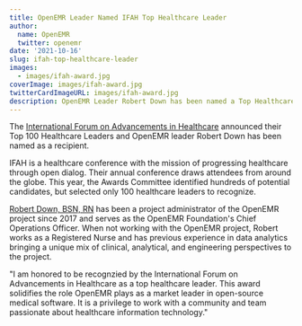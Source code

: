 ```yaml
---
title: OpenEMR Leader Named IFAH Top Healthcare Leader
author:
  name: OpenEMR
  twitter: openemr
date: '2021-10-16'
slug: ifah-top-healthcare-leader
images:
  - images/ifah-award.jpg
coverImage: images/ifah-award.jpg
twitterCardImageURL: images/ifah-award.jpg
description: OpenEMR Leader Robert Down has been named a Top Healthcare Leader by the International Forum on Advancements in Healthcare.
---
```


The [International Forum on Advancements in Healthcare](https://ifah.world) announced their Top 100 Healthcare Leaders and OpenEMR leader Robert Down has been named as a recipient.
<!--more-->

IFAH is a healthcare conference with the mission of progressing healthcare through open dialog. Their annual conference draws attendees from around the globe. This year, the Awards Committee identified hundreds of potential candidates, but selected only 100 healthcare leaders to recognize.

[Robert Down, BSN, RN](https://www.linkedin.com/in/rdown/) has been a project administrator of the OpenEMR project since 2017 and serves as the OpenEMR Foundation's Chief Operations Officer. When not working with the OpenEMR project, Robert works as a Registered Nurse and has previous experience in data analytics bringing a unique mix of clinical, analytical, and engineering perspectives to the project.

"I am honored to be recognzied by the International Forum on Advancements in Healthcare as a top healthcare leader. This award solidifies the role OpenEMR plays as a market leader in open-source medical software. It is a privilege to work with a community and team passionate about healthcare information technology."
